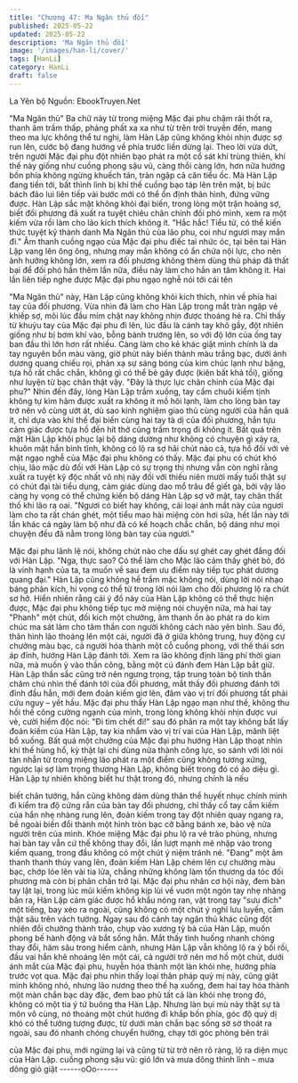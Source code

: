 ```yaml
---
title: "Chương 47: Ma Ngân thủ đối"
published: 2025-05-22
updated: 2025-05-22
description: 'Ma Ngân thủ đối'
image: '/images/han-li/cover/'
tags: [HanLi]
category: HanLi
draft: false
---
```


La Yên bộ
Nguồn: EbookTruyen.Net

"Ma Ngân thủ"
Ba chữ này từ trong miệng Mặc đại phu chậm rãi thốt ra, thanh
âm trầm thấp, phảng phất xa xa như từ trên trời truyền đến, mang
theo ma lực không thể tư nghị, làm Hàn Lập cũng không khỏi nhịn
được sợ run lên, cước bộ đang hướng về phía trước liền dừng
lại.
Theo lời vừa dứt, trên người Mặc đại phu đột nhiên bạo phát ra
một cổ sát khí trùng thiên, khí thế này giống như cuồng phong
sậu vũ, càng thổi càng lớn, hơn nữa hướng bốn phía không
ngừng khuếch tán, tràn ngập cả căn tiểu ốc.
Mà Hàn Lập đang tiến tới, bất thình lình bị khí thế cuồng bạo táp
lên trên mặt, bị bức bách đảo lui liên tiếp vài bước mới có thể ổn
định thân hình, đứng vững được.
Hàn Lập sắc mặt không khỏi đại biến, trong lòng một trận hoảng
sợ, biết đối phương đã xuất ra tuyệt chiêu chân chính đối phó
mình, xem ra một kiếm vừa rồi làm cho lão kích thích không ít.
"Hắc hắc! Tiểu tử, có thể kiến thức tuyệt kỹ thành danh Ma Ngân
thủ của lão phu, coi như ngươi may mắn đi."
Âm thanh cuồng ngạo của Mặc đại phu điếc tai nhức óc, tại bên
tai Hàn Lập vang lên ông ông, nhưng may mắn không có ẩn chứa
nội lực, cho nên ảnh hưởng không lớn, xem ra đối phương không
thèm dùng thủ pháp đã thất bại để đối phó hắn thêm lần nữa, điều
này làm cho hắn an tâm không ít.
Hai lần liên tiếp nghe được Mặc đại phu ngạo nghễ nói tới cái tên

"Ma Ngân thủ" này, Hàn Lập cũng không khỏi kích thích, nhìn về
phía hai tay của đối phương.
Vừa nhìn đã làm cho Hàn Lập trong mắt tràn ngập vẻ khiếp sợ,
môi lúc đầu mím chặt nay không nhịn được thoáng hé ra.
Chỉ thấy từ khuỷu tay của Mặc đại phu đi lên, lúc đầu là cánh tay
khô gầy, đột nhiên giống như bị bơm khí vào, bỗng bành trướng
lên, so với độ lớn của ống tay ban đầu thì lớn hơn rất nhiều. Càng
làm cho kẻ khác giật mình chính là da tay nguyên bổn màu vàng,
giờ phút này biến thành màu trắng bạc, dưới ánh dương quang
chiếu rọi, phản xạ sự sáng bóng của kim chúc lạnh như băng, tựa
hồ rất chắc chắn, không gì có thể bẻ gãy được (kiên bất khả tồi),
giống như luyện từ bạc chân thật vậy.
"Đây là thực lực chân chính của Mặc đại phu?"
Nhìn đến đây, lòng Hàn Lập trầm xuống, tay cầm chuôi kiếm tịnh
không tự kìm hãm được xuất ra không ít mồ hôi lạnh, làm cho
lòng bàn tay trở nên vô cùng ướt át, dù sao kinh nghiệm giao thủ
cùng người của hắn quá ít, chỉ dựa vào khí thế đại biến cùng hai
tay tà dị của đối phương, hắn tựu cảm giác được tựa hồ đến hít
thở cũng trầm trọng đi không ít.
Bất quá trên mặt Hàn Lập khôi phục lại bộ dáng dường như
không có chuyện gì xảy ra, khuôn mặt hắn bình tĩnh, không có lộ
ra sợ hãi chút nào cả, tựa hồ đối với vẻ mặt ngạo nghễ của Mặc
đại phu không có thấy.
Mặc đại phu có chút khó chịu, lão mặc dù đối với Hàn Lập có sự
trọng thị nhưng vẫn còn nghĩ rằng xuất ra tuyệt kỹ độc nhất vô nhị
này đối với thiếu niên mười mấy tuổi thật sự có chút đại tài tiểu
dụng, cảm giác dùng dao mổ trâu để giết gà, bởi vậy lão càng hy
vọng có thể chứng kiến bộ dáng Hàn Lập sợ vỡ mật, tay chân
thất thố khi lão ra oai.
"Ngươi có biết hay không, cái loại ánh mắt này của ngươi làm cho
ta rất chán ghét, một tiểu mao hài miệng còn hơi sữa, hết lần này
tới lần khác cả ngày làm bộ như đã có kế hoạch chắc chắn, bộ
dáng như mọi chuyện đều đã nằm trong lòng bàn tay của ngươi."

Mặc đại phu lãnh lệ nói, không chút nào che dấu sự ghét cay ghét
đắng đối với Hàn Lập.
"Nga, thực sao? Có thể làm cho Mặc lão cảm thấy ghét bỏ, đó là
vinh hạnh của ta, ta muốn về sau đem ưu điểm này tiếp tục phát
dương quang đại." Hàn Lập cũng không hề trầm mặc không nói,
dùng lời nói nhạo báng phản kích, hi vọng có thể từ trong lời nói
làm cho đối phương lộ ra chút sơ hở.
Hiển nhiên rằng cái ý đồ này của Hàn Lập không có thể thực hiện
được, Mặc đại phu không tiếp tục mở miệng nói chuyện nữa, mà
hai tay "Phanh" một chút, đối kích một chưởng, âm thanh ồn ào
phát ra do kim chúc ma sát làm cho tâm thần con người không
cách nào yên bình.
Sau đó, thân hình lão thoáng lên một cái, người đã ở giữa không
trung, huy động cự chưởng màu bạc, cả người hóa thành một cỗ
cuồng phong, với thế thái sơn áp đỉnh, hướng Hàn Lập đánh tới.
Xem ra lão không định lãng phí thời gian nữa, mà muốn ỷ vào
thần công, bằng một cú đánh đem Hàn Lập bắt giữ.
Hàn Lập thần sắc cũng trở nên ngưng trọng, tập trung toàn bộ
tinh thần chăm chú nhìn thế đánh tới của đối phương, mắt thấy
đối phương đánh tới đỉnh đầu hắn, mới đem đoản kiếm giơ lên,
đâm vào vị trí đối phương tất phải cứu nguy – yết hầu.
Mặc đại phu thấy Hàn Lập ngạo mạn như thế, không thu hồi thế
công cường ngạnh của mình, trong lòng không khỏi nhịn được vui
vẻ, cười hiểm độc nói: "Đi tìm chết đi!" sau đó phân ra một tay
không bắt lấy đoản kiếm của Hàn Lập, tay kia nhắm vào vị trí vai
của Hàn Lập, mãnh liệt bổ xuống.
Bất quá một chưởng của Mặc đại phu hướng Hàn Lập thoạt nhìn
khí thế hùng hổ, kỳ thật lại chỉ dùng nửa thành công lực, so sánh
với lời nói tàn nhẫn từ trong miệng lão phát ra một điểm cũng
không tương xứng, ngược lại sợ làm trọng thương Hàn Lập,
không biết trong đó có ảo diệu gì.
Hàn Lập tự nhiên không biết hư thật trong đó, nhưng chính là nếu

biết chân tướng, hắn cũng không dám dùng thân thể huyết nhục
chính mình đi kiểm tra độ cứng rắn của bàn tay đối phương, chỉ
thấy cổ tay cầm kiếm của hắn nhẹ nhàng rung lên, đoản kiếm
trong tay đột nhiên quay ngang ra, bề ngoài biến đổi thành một
hình tròn bạc cỡ bằng bánh xe, bảo vệ nửa người trên của mình.
Khóe miệng Mặc đại phu lộ ra vẻ trào phúng, nhưng hai bàn tay
vẫn cứ thế không thay đổi, lần lượt mạnh mẽ nhập vào trong kiếm
quang, trong đầu không có một chút ý niệm tránh né.
"Đang" một âm thanh thanh thúy vang lên, đoản kiếm Hàn Lập
chém lên cự chưởng màu bạc, chớp lóe lên vài tia lửa, chẳng
những không làm tổn thương da tóc đối phương mà còn bị phản
chấn trở lại.
Mặc đại phu nhân cơ hội này, đem bàn tay lật lại, trong lúc mũi
kiếm không kịp lùi về vuơn một ngón tay nhẹ nhàng bắn ra, Hàn
Lập cảm giác được hổ khẩu nóng ran, vật trong tay "sưu đích"
một tiếng, bay xéo ra ngoài, cũng không có một chút ý nghĩ lưu
luyến, cắm thật sâu trên vách tường.
Ngay sau đó cánh tay ngân thủ khác cũng đột nhiên đổi chưởng
thành trảo, chụp vào xương tỳ bà của Hàn Lập, muốn phong bế
hành động và bắt sống hắn.
Mắt thấy tình huống nhanh chóng thay đổi, hãm sâu trong hiểm
cảnh, nhưng Hàn Lập vẫn không lộ ra ý bối rối, đầu vai hắn khẽ
nhoáng lên một cái, cả người trở nên mơ hồ một chút, dưới ánh
mắt của Mặc đại phu, huyễn hóa thành một làn khói nhẹ, hướng
phía trước vọt qua.
Mặc đại phu nhìn thấy loại thân pháp quỷ mị này, cũng giật mình
không nhỏ, nhưng lão nương theo thế hạ xuống, đem hai tay hóa
thành một màn chắn bạc dày đặc, đem bao phủ tất cả làn khói
nhẹ trong đó, không có một tia ý tứ buông tha Hàn Lập.
Nhưng làn bụi mù này thật sự tà môn vô cùng, nó thoáng một
chút hướng đi khắp bốn phía, góc độ quỷ dị khó có thể tưởng
tượng được, từ dưới màn chắn bạc sống sờ sờ thoát ra ngoài,
sau đó nhanh chóng chuyển hướng, chạy tới góc phòng bên trái

của Mặc đại phu, mới ngừng lại và cũng từ từ trở nên rõ ràng, lộ
ra diện mục của Hàn Lập.
cuồng phong sậu vũ: gió lớn và mưa dông thình lình – mưa dông
gió giật
------oOo------
